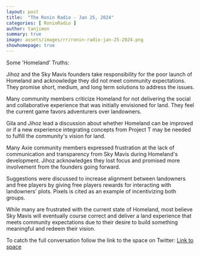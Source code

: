 ```yaml
---
layout: post
title:  "The Ronin Radio - Jan 25, 2024"
categories: [ RoninRadio ]
author: tanjimon
summary: true
image: assets/images/rr/ronin-radio-jan-25-2024.png
showhomepage: true
---
```


Some 'Homeland' Truths:

Jihoz and the Sky Mavis founders take responsibility for the poor launch of Homeland and acknowledge they did not meet community expectations. They promise short, medium, and long term solutions to address the issues.

Many community members criticize Homeland for not delivering the social and collaborative experience that was initially envisioned for land. They feel the current game favors adventurers over landowners. 

Gila and Jihoz lead a discussion about whether Homeland can be improved or if a new experience integrating concepts from Project T may be needed to fulfill the community's vision for land.

Many Axie community members expressed frustration at the lack of communication and transparency from Sky Mavis during Homeland's development.  Jihoz acknowledges they lost focus and promised more involvement from the founders going forward.

Suggestions were discussed to increase alignment between landowners and free players by giving free players rewards for interacting with landowners' plots. Pixels is cited as an example of incentivizing both groups.

While many are frustrated with the current state of Homeland, most believe Sky Mavis will eventually course correct and deliver a land experience that meets community expectations due to their desire to build something meaningful and redeem their vision.

To catch the full conversation follow the link to the space on Twitter:  <a href="https://twitter.com/i/spaces/1ZkJzjlldaDJv?s=20">Link to space</a>


